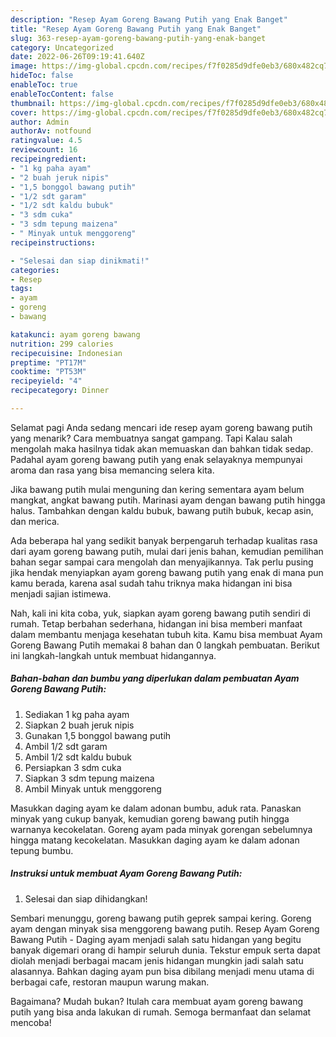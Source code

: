 ```yaml
---
description: "Resep Ayam Goreng Bawang Putih yang Enak Banget"
title: "Resep Ayam Goreng Bawang Putih yang Enak Banget"
slug: 363-resep-ayam-goreng-bawang-putih-yang-enak-banget
category: Uncategorized
date: 2022-06-26T09:19:41.640Z
image: https://img-global.cpcdn.com/recipes/f7f0285d9dfe0eb3/680x482cq70/ayam-goreng-bawang-putih-foto-resep-utama.jpg
hideToc: false
enableToc: true
enableTocContent: false
thumbnail: https://img-global.cpcdn.com/recipes/f7f0285d9dfe0eb3/680x482cq70/ayam-goreng-bawang-putih-foto-resep-utama.jpg
cover: https://img-global.cpcdn.com/recipes/f7f0285d9dfe0eb3/680x482cq70/ayam-goreng-bawang-putih-foto-resep-utama.jpg
author: Admin
authorAv: notfound
ratingvalue: 4.5
reviewcount: 16
recipeingredient:
- "1 kg paha ayam"
- "2 buah jeruk nipis"
- "1,5 bonggol bawang putih"
- "1/2 sdt garam"
- "1/2 sdt kaldu bubuk"
- "3 sdm cuka"
- "3 sdm tepung maizena"
- " Minyak untuk menggoreng"
recipeinstructions:

- "Selesai dan siap dinikmati!"
categories:
- Resep
tags:
- ayam
- goreng
- bawang

katakunci: ayam goreng bawang 
nutrition: 299 calories
recipecuisine: Indonesian
preptime: "PT17M"
cooktime: "PT53M"
recipeyield: "4"
recipecategory: Dinner

---
```



Selamat pagi Anda sedang mencari ide resep ayam goreng bawang putih yang menarik? Cara membuatnya sangat gampang. Tapi Kalau salah mengolah maka hasilnya tidak akan memuaskan dan bahkan tidak sedap. Padahal ayam goreng bawang putih yang enak selayaknya mempunyai aroma dan rasa yang bisa memancing selera kita.


Jika bawang putih mulai menguning dan kering sementara ayam belum mangkat, angkat bawang putih. Marinasi ayam dengan bawang putih hingga halus. Tambahkan dengan kaldu bubuk, bawang putih bubuk, kecap asin, dan merica.

Ada beberapa hal yang sedikit banyak berpengaruh terhadap kualitas rasa dari ayam goreng bawang putih, mulai dari jenis bahan, kemudian pemilihan bahan segar sampai cara mengolah dan menyajikannya. Tak perlu pusing jika hendak menyiapkan ayam goreng bawang putih yang enak di mana pun kamu berada, karena asal sudah tahu triknya maka hidangan ini bisa menjadi sajian istimewa.


Nah, kali ini kita coba, yuk, siapkan ayam goreng bawang putih sendiri di rumah. Tetap berbahan sederhana, hidangan ini bisa memberi manfaat dalam membantu menjaga kesehatan tubuh kita. Kamu bisa membuat Ayam Goreng Bawang Putih memakai 8 bahan dan 0 langkah pembuatan. Berikut ini langkah-langkah untuk membuat hidangannya.

<!--inarticleads1-->

##### Bahan-bahan dan bumbu yang diperlukan dalam pembuatan Ayam Goreng Bawang Putih:

1. Sediakan 1 kg paha ayam
1. Siapkan 2 buah jeruk nipis
1. Gunakan 1,5 bonggol bawang putih
1. Ambil 1/2 sdt garam
1. Ambil 1/2 sdt kaldu bubuk
1. Persiapkan 3 sdm cuka
1. Siapkan 3 sdm tepung maizena
1. Ambil  Minyak untuk menggoreng


Masukkan daging ayam ke dalam adonan bumbu, aduk rata. Panaskan minyak yang cukup banyak, kemudian goreng bawang putih hingga warnanya kecokelatan. Goreng ayam pada minyak gorengan sebelumnya hingga matang kecokelatan. Masukkan daging ayam ke dalam adonan tepung bumbu. 

<!--inarticleads2-->

##### Instruksi untuk membuat Ayam Goreng Bawang Putih:


1. Selesai dan siap dihidangkan!

Sembari menunggu, goreng bawang putih geprek sampai kering. Goreng ayam dengan minyak sisa menggoreng bawang putih. Resep Ayam Goreng Bawang Putih - Daging ayam menjadi salah satu hidangan yang begitu banyak digemari orang di hampir seluruh dunia. Tekstur empuk serta dapat diolah menjadi berbagai macam jenis hidangan mungkin jadi salah satu alasannya. Bahkan daging ayam pun bisa dibilang menjadi menu utama di berbagai cafe, restoran maupun warung makan. 

Bagaimana? Mudah bukan? Itulah cara membuat ayam goreng bawang putih yang bisa anda lakukan di rumah. Semoga bermanfaat dan selamat mencoba!
